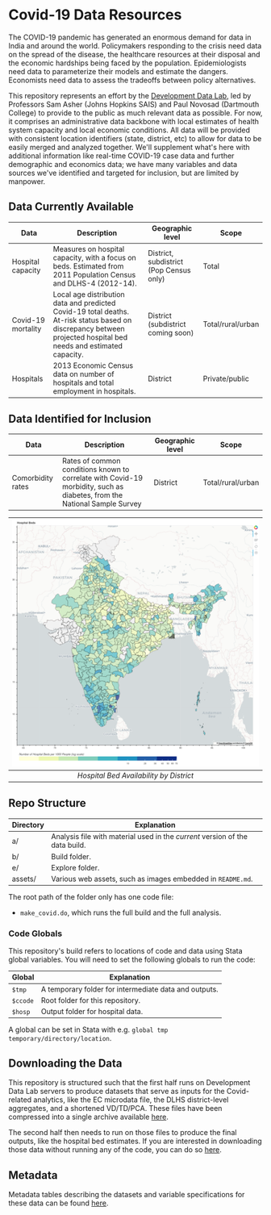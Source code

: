 # Covid-19 Data Resources

The COVID-19 pandemic has generated an enormous demand for data in
India and around the world. Policymakers responding to the crisis need
data on the spread of the disease, the healthcare resources at their
disposal and the economic hardships being faced by the
population. Epidemiologists need data to parameterize their models and
estimate the dangers. Economists need data to assess the tradeoffs
between policy alternatives. 

This repository represents an effort by the <a href="http://www.devdatalab.org" target="_blank">Development Data Lab</a>, led by Professors Sam Asher (Johns Hopkins SAIS) and Paul Novosad (Dartmouth College) to provide to the public as much relevant data as possible. For now, it comprises an
administrative data backbone with local estimates of health system
capacity and local economic conditions. All data will be provided with consistent location identifiers (state, district, etc) to allow for data to be easily merged and analyzed together. We'll supplement what's here
with additional information like real-time COVID-19 case data and
further demographic and economics data; we have many variables and
data sources we've identified and targeted for inclusion, but are
limited by manpower.

## Data Currently Available

| Data              | Description | Geographic level | Scope |
| ----------- | ----------- | ----------- | ----------- |
| Hospital capacity | Measures on hospital capacity, with a focus on beds. Estimated from 2011 Population Census and DLHS-4 (2012-14). | District, subdistrict (Pop Census only) | Total |
| Covid-19 mortality | Local age distribution data and predicted Covid-19 total deaths. At-risk status based on discrepancy between projected hospital bed needs and estimated capacity. | District (subdistrict coming soon) | Total/rural/urban |
| Hospitals | 2013 Economic Census data on number of hospitals and total employment in hospitals. | District | Private/public |

## Data Identified for Inclusion

| Data              | Description | Geographic level | Scope |
| ----------- | ----------- | ----------- | ----------- |
| Comorbidity rates | Rates of common conditions known to correlate with Covid-19 morbidity, such as diabetes, from the National Sample Survey | District | Total/rural/urban

| ![Hospital Beds by District](assets/dlhs4_perk_beds_pubpriv.png?raw=true "Hospital Beds") | 
|:--:| 
| *Hospital Bed Availability by District* |

## Repo Structure

| Directory   | Explanation |
| ----------- | ----------- |
| a/          | Analysis file with material used in the *current* version of the data build.
| b/          | Build folder.  |
| e/          | Explore folder. |
| assets/     | Various web assets, such as images embedded in `README.md`.  |

The root path of the folder only has one code file:
- `make_covid.do`, which runs the full build and the full analysis.

### Code Globals

This repository's build refers to locations of code and data using
Stata global variables. You will need to set the following globals to
run the code:

| Global   | Explanation |
| ----------- | ----------- |
| `$tmp`          | A temporary folder for intermediate data and outputs.
| `$ccode`          | Root folder for this repository.  |
| `$hosp`          | Output folder for hospital data. |

A global can be set in Stata with e.g. `global tmp temporary/directory/location`.

## Downloading the Data

This repository is structured such that the first half runs on
Development Data Lab servers to produce datasets that serve as inputs
for the Covid-related analytics, like the EC microdata file, the DLHS
district-level aggregates, and a shortened VD/TD/PCA. These files have
been compressed into a single archive available
[here](https://dl.dropboxusercontent.com/s/80igbve4f751rz1/ddl_covid_input_data.tar.gz?dl=0). 

The second half then needs to run on those files to produce the final
outputs, like the hospital bed estimates. If you are interested in
downloading those data without running any of the code, you can do so
[here](https://dl.dropboxusercontent.com/s/ig9u8ol45445vdl/ddl_covid_output_data.tar.gz?dl=0).

## Metadata

Metadata tables describing the datasets and variable specifications
for these data can be found
[here](https://github.com/devdatalab/covid/blob/master/assets/metadata.md).
